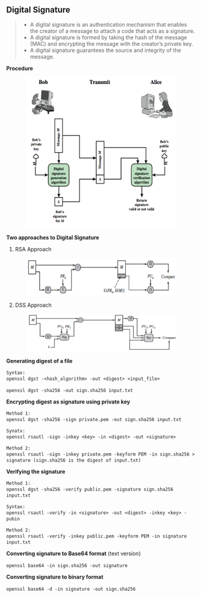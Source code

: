## Digital Signature

> - A digital signature is an authentication mechanism that enables the creator of a message to attach a code that acts as a signature. 
> - A digital signature is formed by taking the hash of the message (MAC) and encrypting the message with the creator’s private key. 
> - A digital signature guarantees the source and integrity of the message.

**Procedure**

<p align=center>
  <img src="Figures/Digital-Signature.png" width="400" height="400" />
</p>  

**Two approaches to Digital Signature**

1. RSA Approach

<p align=center>
  <img src="Figures/Fig-13.3a.png" width="400" height="100" />
</p>

2. DSS Approach

<p align=center>
  <img src="Figures/Fig-13.3b.png" width="400" height="100" />
</p>

**Generating digest of a file**

```
Syntax:
openssl dgst -<hash_algorithm> -out <digest> <input_file>
```

``openssl dgst -sha256 -out sign.sha256 input.txt``

**Encrypting digest as signature using private key**

```
Method 1:
openssl dgst -sha256 -sign private.pem -out sign.sha256 input.txt
```

```
Synatx:
openssl rsautl -sign -inkey <key> -in <digest> -out <signature> 
```

```
Method 2: 
openssl rsautl -sign -inkey private.pem -keyform PEM -in sign.sha256 > signature (sign.sha256 is the digest of input.txt)
```

**Verifying the signature**

```
Method 1: 
openssl dgst -sha256 -verify public.pem -signature sign.sha256 input.txt
```

```
Syntax:
openssl rsautl -verify -in <signature> -out <digest> -inkey <key> -pubin
```

```
Method 2: 
openssl rsautl -verify -inkey public.pem -keyform PEM -in signature input.txt
```

**Converting signature to Base64 format** (text version)

``openssl base64 -in sign.sha256 -out signature``

**Converting signature to binary format**

``openssl base64 -d -in signature -out sign.sha256``
